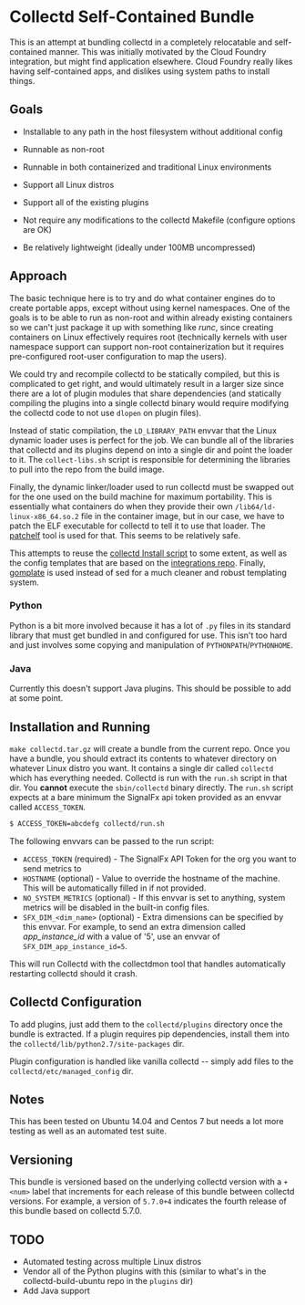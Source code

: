 # Collectd Self-Contained Bundle

This is an attempt at bundling collectd in a completely relocatable and
self-contained manner.  This was initially motivated by the Cloud Foundry
integration, but might find application elsewhere.  Cloud Foundry really likes
having self-contained apps, and dislikes using system paths to install things.

## Goals
 - Installable to any path in the host filesystem without additional config

 - Runnable as non-root

 - Runnable in both containerized and traditional Linux environments

 - Support all Linux distros

 - Support all of the existing plugins

 - Not require any modifications to the collectd Makefile (configure options
     are OK)

 - Be relatively lightweight (ideally under 100MB uncompressed)

## Approach

The basic technique here is to try and do what container engines do to create
portable apps, except without using kernel namespaces.  One of the goals is to
be able to run as non-root and within already existing containers so we can't
just package it up with something like _runc_, since creating containers on
Linux effectively requires root (technically kernels with user namespace support
can support non-root containerization but it requires pre-configured root-user
configuration to map the users).

We could try and recompile collectd to be statically compiled, but this is
complicated to get right, and would ultimately result in a larger size since
there are a lot of plugin modules that share dependencies (and statically
compiling the plugins into a single collectd binary would require modifying the
collectd code to not use `dlopen` on plugin files).

Instead of static compilation, the `LD_LIBRARY_PATH` envvar that the Linux
dynamic loader uses is perfect for the job.  We can bundle all of the libraries
that collectd and its plugins depend on into a single dir and point the loader
to it.  The `collect-libs.sh` script is responsible for determining the
libraries to pull into the repo from the build image.

Finally, the dynamic linker/loader used to run collectd must be swapped out for
the one used on the build machine for maximum portability.  This is essentially
what containers do when they provide their own `/lib64/ld-linux-x86_64.so.2`
file in the container image, but in our case, we have to patch the ELF
executable for collectd to tell it to use that loader.  The
[patchelf](https://nixos.org/patchelf.html) tool is used for that.  This seems
to be relatively safe.

This attempts to reuse the [collectd Install
script](https://github.com/signalfx/signalfx-collectd-installer) to some
extent, as well as the config templates that are based on the [integrations
repo](https://github.com/signalfx/integrations).  Finally,
[gomplate](https://gomplate.hairyhenderson.ca/) is used instead of sed for a
much cleaner and robust templating system.

### Python
Python is a bit more involved because it has a lot of `.py` files in its
standard library that must get bundled in and configured for use.  This isn't
too hard and just involves some copying and manipulation of
`PYTHONPATH`/`PYTHONHOME`.

### Java
Currently this doesn't support Java plugins.  This should be possible to add
at some point.

## Installation and Running
`make collectd.tar.gz` will create a bundle from the current repo.  Once you
have a bundle, you should extract its contents to whatever directory on
whatever Linux distro you want.  It contains a single dir called `collectd`
which has everything needed.  Collectd is run with the `run.sh` script in that
dir.  You **cannot** execute the `sbin/collectd` binary directly.  The `run.sh`
script expects at a bare minimum the SignalFx api token provided as an envvar
called `ACCESS_TOKEN`.

```sh
$ ACCESS_TOKEN=abcdefg collectd/run.sh
```

The following envvars can be passed to the run script:

 - `ACCESS_TOKEN` (required) - The SignalFx API Token for the org you want to send metrics to
 - `HOSTNAME` (optional) - Value to override the hostname of the machine.  This
     will be automatically filled in if not provided.
 - `NO_SYSTEM_METRICS` (optional) - If this envvar is set to anything, system
     metrics will be disabled in the built-in config files.
 - `SFX_DIM_<dim_name>` (optional) - Extra dimensions can be specified by this
     envvar.  For example, to send an extra dimension called *app_instance_id*
     with a value of '5', use an envvar of `SFX_DIM_app_instance_id=5`.

This will run Collectd with the collectdmon tool that handles automatically
restarting collectd should it crash.

## Collectd Configuration
To add plugins, just add them to the `collectd/plugins` directory once the
bundle is extracted.  If a plugin requires pip dependencies, install them into
the `collectd/lib/python2.7/site-packages` dir.

Plugin configuration is handled like vanilla collectd -- simply add files to
the `collectd/etc/managed_config` dir.

## Notes
This has been tested on Ubuntu 14.04 and Centos 7 but needs a lot more testing
as well as an automated test suite.

## Versioning
This bundle is versioned based on the underlying collectd version with a `+<num>`
label that increments for each release of this bundle between collectd
versions.  For example, a version of `5.7.0+4` indicates the fourth release of
this bundle based on collectd 5.7.0.

## TODO
 - Automated testing across multiple Linux distros
 - Vendor all of the Python plugins with this (similar to what's in the
     collectd-build-ubuntu repo in the `plugins` dir)
 - Add Java support
